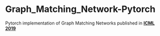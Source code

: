 # Graph_Matching_Network-Pytorch
Pytorch implementation of Graph Matching Networks published in **[ICML 2019](http://proceedings.mlr.press/v97/li19d/li19d.pdf)**



